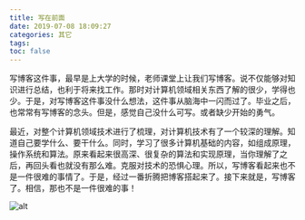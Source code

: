 ```yaml
---
title: 写在前面
date: 2019-07-08 18:09:27
categories: 其它
tags: 
toc: false
---
```




写博客这件事，最早是上大学的时候，老师课堂上让我们写博客。说不仅能够对知识进行总结，也利于将来找工作。那时对计算机领域相关东西了解的很少，学得也少。于是，对写博客这件事没什么想法，这件事从脑海中一闪而过了。毕业之后，也常常有写博客的念头。但是，感觉自己没什么可写。或者缺少开始的勇气。

最近，对整个计算机领域技术进行了梳理，对计算机技术有了一个较深的理解。知道自己要学什么、要干什么。同时，学习了很多计算机基础的内容，如组成原理，操作系统和算法。原来看起来很高深、很复杂的算法和实现原理，当你理解了之后，再回头看也就没有那么难。克服对技术的恐惧心理。所以，写博客看起来也不是一件很难的事情了。于是，经过一番折腾把博客搭起来了。接下来就是，写博客了。相信，那也不是一件很难的事！

![alt](https://bog-1259597974.cos.ap-chengdu.myqcloud.com/background/universe-01.jpg)